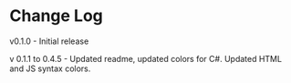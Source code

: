 # Change Log

v0.1.0 - Initial release

v 0.1.1 to 0.4.5 - Updated readme, updated colors for C#. Updated HTML and JS syntax colors. 
